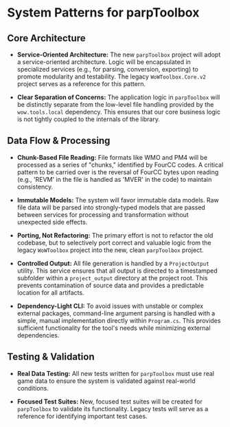 # System Patterns for parpToolbox

## Core Architecture
- **Service-Oriented Architecture:** The new `parpToolbox` project will adopt a service-oriented architecture. Logic will be encapsulated in specialized services (e.g., for parsing, conversion, exporting) to promote modularity and testability. The legacy `WoWToolbox.Core.v2` project serves as a reference for this pattern.

- **Clear Separation of Concerns:** The application logic in `parpToolbox` will be distinctly separate from the low-level file handling provided by the `wow.tools.local` dependency. This ensures that our core business logic is not tightly coupled to the internals of the library.

## Data Flow & Processing
- **Chunk-Based File Reading:** File formats like WMO and PM4 will be processed as a series of "chunks," identified by FourCC codes. A critical pattern to be carried over is the reversal of FourCC bytes upon reading (e.g., 'REVM' in the file is handled as 'MVER' in the code) to maintain consistency.

- **Immutable Models:** The system will favor immutable data models. Raw file data will be parsed into strongly-typed models that are passed between services for processing and transformation without unexpected side effects.

- **Porting, Not Refactoring:** The primary effort is not to refactor the old codebase, but to selectively port correct and valuable logic from the legacy `WoWToolbox` project into the new, clean `parpToolbox` project.

- **Controlled Output:** All file generation is handled by a `ProjectOutput` utility. This service ensures that all output is directed to a timestamped subfolder within a `project_output` directory at the project root. This prevents contamination of source data and provides a predictable location for all artifacts.

- **Dependency-Light CLI:** To avoid issues with unstable or complex external packages, command-line argument parsing is handled with a simple, manual implementation directly within `Program.cs`. This provides sufficient functionality for the tool's needs while minimizing external dependencies.

## Testing & Validation
- **Real Data Testing:** All new tests written for `parpToolbox` must use real game data to ensure the system is validated against real-world conditions.

- **Focused Test Suites:** New, focused test suites will be created for `parpToolbox` to validate its functionality. Legacy tests will serve as a reference for identifying important test cases.
